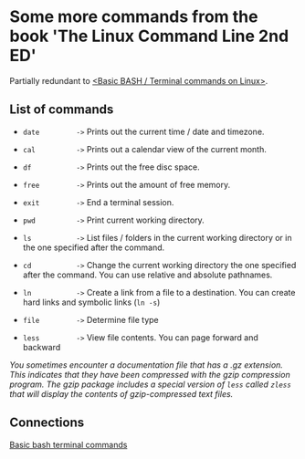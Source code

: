 # Some more commands from the book 'The Linux Command Line 2nd ED'

Partially redundant to [\<Basic BASH / Terminal commands on Linux\>](./0001--basic-bash-terminal-commands.md).



## List of commands

* `date         ->` Prints out the current time / date and timezone.

* `cal          ->` Prints out a calendar view of the current month. 

* `df           ->` Prints out the free disc space.

* `free         ->` Prints out the amount of free memory. 

* `exit         ->` End a terminal session. 

* `pwd          ->` Print current working directory. 

* `ls           ->` List files / folders in the current working directory or in the one specified after the command. 

* `cd           ->` Change the current working directory the one specified after the command. You can use relative and absolute pathnames.

* `ln           ->` Create a link from a file to a destination. You can create hard links and symbolic links (`ln -s`)

* `file         ->` Determine file type

* `less         ->` View file contents. You can page forward and backward

*You sometimes encounter a documentation file that has a *.gz* extension. This indicates that they have been compressed with the gzip compression program. The gzip package includes a special version of `less` called `zless` that will display the contents of gzip-compressed text files.*

## Connections
[Basic bash terminal commands](../zettel/0001--basic-bash-terminal-commands.md)
